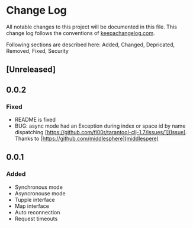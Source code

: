 # Change Log
All notable changes to this project will be documented in this file. This change log follows the conventions of [keepachangelog.com](http://keepachangelog.com/).

Following sections are described here: Added, Changed, Depricated, Removed, Fixed, Security

## [Unreleased]

## 0.0.2
### Fixed
- README is fixed
- BUG: async mode had an Exception during index or space id by name dispatching
[https://github.com/fl00r/tarantool-clj-1.7/issues/1](Issue). Thanks to [https://github.com/middlesphere](middlespere)

## 0.0.1
### Added
- Synchronous mode
- Asyncronouse mode
- Tupple interface
- Map interface
- Auto reconnection
- Request timeouts
